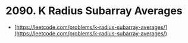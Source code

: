 # 2090. K Radius Subarray Averages

- [https://leetcode.com/problems/k-radius-subarray-averages/](https://leetcode.com/problems/k-radius-subarray-averages/)
